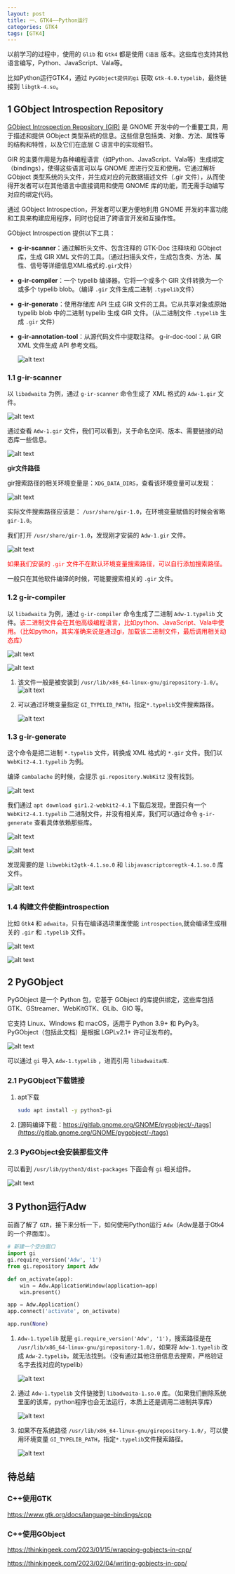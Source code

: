 ```yaml
---
layout: post
title: 一、GTK4——Python运行
categories: GTK4
tags: [GTK4]
---
```


以前学习的过程中，使用的 `Glib` 和 `Gtk4` 都是使用 `C语言` 版本。这些库也支持其他语言编写，Python、JavaScript、Vala等。

比如Python运行GTK4，通过 `PyGObject提供的gi` 获取 `Gtk-4.0.typelib`，最终链接到 `libgtk-4.so`。

## 1 GObject Introspection Repository

[GObject Introspection Repository (GIR)](https://gitlab.gnome.org/GNOME/gobject-introspection) 是 GNOME 开发中的一个重要工具，用于描述和提供 GObject 类型系统的信息。这些信息包括类、对象、方法、属性等的结构和特性，以及它们在底层 C 语言中的实现细节。

GIR 的主要作用是为各种编程语言（如Python、JavaScript、Vala等）生成绑定（bindings），使得这些语言可以与 GNOME 库进行交互和使用。它通过解析 GObject 类型系统的头文件，并生成对应的元数据描述文件（.gir 文件），从而使得开发者可以在其他语言中直接调用和使用 GNOME 库的功能，而无需手动编写对应的绑定代码。

通过 GObject Introspection，开发者可以更方便地利用 GNOME 开发的丰富功能和工具来构建应用程序，同时也促进了跨语言开发和互操作性。

GObject Introspection 提供以下工具：

- **g-ir-scanner**：通过解析头文件、包含注释的 GTK-Doc 注释块和 GObject 库，生成 GIR XML 文件的工具。（通过扫描头文件，生成包含类、方法、属性、信号等详细信息XML格式的`.gir`文件）

- **g-ir-compiler**：一个 typelib 编译器。它将一个或多个 GIR 文件转换为一个或多个 typelib blob。（编译 `.gir` 文件生成二进制 `.typelib`文件）

- **g-ir-generate**：使用存储库 API 生成 GIR 文件的工具。它从共享对象或原始 typelib blob 中的二进制 typelib 生成 GIR 文件。（从二进制文件 `.typelib` 生成 `.gir` 文件）

- **g-ir-annotation-tool**：从源代码文件中提取注释。
g-ir-doc-tool：从 GIR XML 文件生成 API 参考文档。

  ![alt text](/assets/GTK4/2024052901/image/image-30.png)

### 1.1 g-ir-scanner

以 `libadwaita` 为例，通过 `g-ir-scanner` 命令生成了 XML 格式的 `Adw-1.gir` 文件。

![alt text](/assets/GTK4/2024052901/image/image-20.png)


通过查看 `Adw-1.gir` 文件，我们可以看到，关于命名空间、版本、需要链接的动态库一些信息。

![alt text](/assets/GTK4/2024052901/image/image-18.png)


**gir文件路径**

gir搜索路径的相关环境变量是：`XDG_DATA_DIRS`，查看该环境变量可以发现：

![alt text](/assets/GTK4/2024052901/image/image-11.png)

实际文件搜索路径应该是： `/usr/share/gir-1.0`，在环境变量赋值的时候会省略 `gir-1.0`。

我们打开 `/usr/share/gir-1.0`，发现刚才安装的 `Adw-1.gir` 文件。

![alt text](/assets/GTK4/2024052901/image/image-10.png)

<font color="red">如果我们安装的 `.gir` 文件不在默认环境变量搜索路径，可以自行添加搜索路径。</font>

一般只在其他软件编译的时候，可能要搜索相关的 `.gir` 文件。


### 1.2 g-ir-compiler

以 `libadwaita` 为例，通过 `g-ir-compiler` 命令生成了二进制 `Adw-1.typelib` 文件。<font color="red">该二进制文件会在其他高级编程语言，比如python、JavaScript、Vala中使用。（比如python，其实准确来说是通过gi，加载该二进制文件，最后调用相关动态库）</font>

![alt text](/assets/GTK4/2024052901/image/image-19.png)

![alt text](/assets/GTK4/2024052901/image/image-21.png)

1. 该文件一般是被安装到 `/usr/lib/x86_64-linux-gnu/girepository-1.0/`。
    ![alt text](/assets/GTK4/2024052901/image/image-25.png)

2. 可以通过环境变量指定 `GI_TYPELIB_PATH`，指定`*.typelib`文件搜索路径。

    ![alt text](/assets/GTK4/2024052901/image/image-24.png)


### 1.3 g-ir-generate

这个命令是把二进制 `*.typelib` 文件，转换成 XML 格式的 `*.gir` 文件。我们以 `WebKit2-4.1.typelib` 为例。

编译 `cambalache` 的时候，会提示 `gi.repository.WebKit2` 没有找到。

![alt text](/assets/GTK4/2024052901/image/image.png)

我们通过 `apt download gir1.2-webkit2-4.1` 下载后发现，里面只有一个 `WebKit2-4.1.typelib` 二进制文件，并没有相关库，我们可以通过命令 `g-ir-generate` 查看具体依赖那些库。

![alt text](/assets/GTK4/2024052901/image/image-26.png)

![alt text](/assets/GTK4/2024052901/image/image-27.png)

发现需要的是 `libwebkit2gtk-4.1.so.0` 和 `libjavascriptcoregtk-4.1.so.0` 库文件。

![alt text](/assets/GTK4/2024052901/image/image-28.png)


### 1.4 构建文件使能introspection

比如 `Gtk4` 和 `adwaita`，只有在编译选项里面使能 `introspection`,就会编译生成相关的 `.gir` 和 `.typelib` 文件。

  ![alt text](/assets/GTK4/2024052901/image/image-9.png)

  ![alt text](/assets/GTK4/2024052901/image/image-29.png)

## 2 PyGObject

PyGObject 是一个 Python 包，它基于 GObject 的库提供绑定，这些库包括 GTK、GStreamer、WebKitGTK、GLib、GIO 等。

它支持 Linux、Windows 和 macOS，适用于 Python 3.9+ 和 PyPy3。PyGObject（包括此文档）是根据 LGPLv2.1+ 许可证发布的。

![alt text](/assets/GTK4/2024052901/image/image-31.png)

可以通过 `gi` 导入 `Adw-1.typelib` ，进而引用 `libadwaita库`.

### 2.1 PyGObject下载链接

1. apt下载
    ```sh
    sudo apt install -y python3-gi
    ```
2. [源码编译下载：https://gitlab.gnome.org/GNOME/pygobject/-/tags](https://gitlab.gnome.org/GNOME/pygobject/-/tags)

### 2.3 PyGObject会安装那些文件

可以看到 `/usr/lib/python3/dist-packages` 下面会有 `gi` 相关组件。

![alt text](/assets/GTK4/2024052901/image/image-32.png)

## 3 Python运行Adw

前面了解了 `GIR`，接下来分析一下，如何使用Python运行 `Adw`（Adw是基于Gtk4的一个界面库）。

```python
# 新建一个空白窗口
import gi
gi.require_version('Adw', '1')
from gi.repository import Adw

def on_activate(app):
    win = Adw.ApplicationWindow(application=app)
    win.present()

app = Adw.Application()
app.connect('activate', on_activate)

app.run(None)
```

1. `Adw-1.typelib` 就是 `gi.require_version('Adw', '1')`，搜索路径是在 `/usr/lib/x86_64-linux-gnu/girepository-1.0/`，如果将 `Adw-1.typelib` 改成 `Adw-2.typelib`，就无法找到。（没有通过其他注册信息去搜索，严格验证名字去找对应的typelib）


    ![alt text](/assets/GTK4/2024052901/image/image-23.png)

2. 通过 `Adw-1.typelib` 文件链接到 `libadwaita-1.so.0` 库。（如果我们删除系统里面的该库，python程序也会无法运行，本质上还是调用二进制共享库）

    ![alt text](/assets/GTK4/2024052901/image/image-22.png)

3. 如果不在系统路径 `/usr/lib/x86_64-linux-gnu/girepository-1.0/`，可以使用环境变量 `GI_TYPELIB_PATH`，指定`*.typelib`文件搜索路径。

    ![alt text](/assets/GTK4/2024052901/image/image-24.png)

## 待总结

### C++使用GTK

https://www.gtk.org/docs/language-bindings/cpp

### C++使用GObject

https://thinkingeek.com/2023/01/15/wrapping-gobjects-in-cpp/

https://thinkingeek.com/2023/02/04/writing-gobjects-in-cpp/
